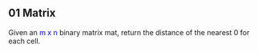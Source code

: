 ## 01 Matrix
Given an <span style="color:blue">m x n</span> binary matrix mat, return the distance of the nearest 0 for each cell.

